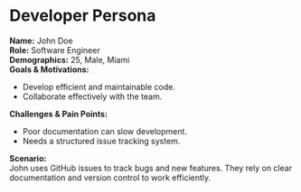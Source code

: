 # Developer Persona

**Name:** John Doe  
**Role:** Software Engineer  
**Demographics:** 25, Male, Miami  
**Goals & Motivations:**  
- Develop efficient and maintainable code.  
- Collaborate effectively with the team.  

**Challenges & Pain Points:**  
- Poor documentation can slow development.  
- Needs a structured issue tracking system.  

**Scenario:**  
John uses GitHub issues to track bugs and new features. They rely on clear documentation and version control to work efficiently.
